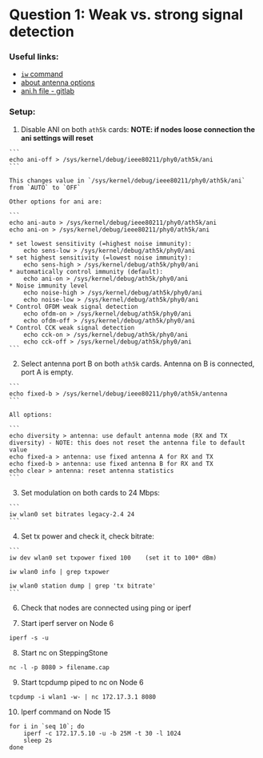 # Question 1: Weak vs. strong signal detection

### Useful links:
* [`iw` command](https://wireless.wiki.kernel.org/en/users/Documentation/iw)
* [about antenna options](https://sourceforge.net/p/android-x86/kernel/ci/604eeadd1880bddfb155369491cc13fb8d3f9df6/)
* [ani.h file - gitlab](https://gitlab.denx.de/marex/linux-denx/blob/b1cdc4670b9508fcd47a15fbd12f70d269880b37/drivers/net/wireless/ath/ath5k/ani.h)

### Setup:
  1. Disable ANI on both `ath5k` cards: **NOTE: if nodes loose connection the ani settings will reset**
  
    ```
    echo ani-off > /sys/kernel/debug/ieee80211/phy0/ath5k/ani
    ```
    
    This changes value in `/sys/kernel/debug/ieee80211/phy0/ath5k/ani` from `AUTO` to `OFF`
    
    Other options for ani are:
    
    ```
    echo ani-auto > /sys/kernel/debug/ieee80211/phy0/ath5k/ani
    echo ani-on > /sys/kernel/debug/ieee80211/phy0/ath5k/ani
    
    * set lowest sensitivity (=highest noise immunity):
        echo sens-low > /sys/kernel/debug/ath5k/phy0/ani
    * set highest sensitivity (=lowest noise immunity):
        echo sens-high > /sys/kernel/debug/ath5k/phy0/ani
    * automatically control immunity (default):
        echo ani-on > /sys/kernel/debug/ath5k/phy0/ani
    * Noise immunity level
        echo noise-high > /sys/kernel/debug/ath5k/phy0/ani
        echo noise-low > /sys/kernel/debug/ath5k/phy0/ani
    * Control OFDM weak signal detection
        echo ofdm-on > /sys/kernel/debug/ath5k/phy0/ani
        echo ofdm-off > /sys/kernel/debug/ath5k/phy0/ani
    * Control CCK weak signal detection
        echo cck-on > /sys/kernel/debug/ath5k/phy0/ani
        echo cck-off > /sys/kernel/debug/ath5k/phy0/ani
    ```
  
  
  2. Select antenna port B on both `ath5k` cards. Antenna on B is connected, port A is empty.

    ```
    echo fixed-b > /sys/kernel/debug/ieee80211/phy0/ath5k/antenna
    ```
    
    All options:
    
    ```
    echo diversity > antenna: use default antenna mode (RX and TX diversity) - NOTE: this does not reset the antenna file to default value
    echo fixed-a > antenna: use fixed antenna A for RX and TX
    echo fixed-b > antenna: use fixed antenna B for RX and TX
    echo clear > antenna: reset antenna statistics
    ```
    
  3. Set modulation on both cards to 24 Mbps:
    
    ```
    iw wlan0 set bitrates legacy-2.4 24
    ```
    
  4. Set tx power and check it, check bitrate:
    
    ```
    iw dev wlan0 set txpower fixed 100    (set it to 100* dBm)
    
    iw wlan0 info | grep txpower
    
    iw wlan0 station dump | grep 'tx bitrate'
    ```
    
  6. Check that nodes are connected using ping or iperf
  
  7. Start iperf server on Node 6
  
  `iperf -s -u`
  
  8. Start nc on SteppingStone
  
  `nc -l -p 8080 > filename.cap`
  
  9. Start tcpdump piped to nc on Node 6
  
  `tcpdump -i wlan1 -w- | nc 172.17.3.1 8080`
  
  10. Iperf command on Node 15
  
  ```
  for i in `seq 10`; do 
      iperf -c 172.17.5.10 -u -b 25M -t 30 -l 1024
      sleep 2s
  done
  ```
